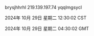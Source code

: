 brysjhhrhl 219.139.197.74 yqqlmgsycl

2024年 10月 29日 星期二 12:30:02 CST

2024年 10月 29日 星期二 04:30:02 GMT
